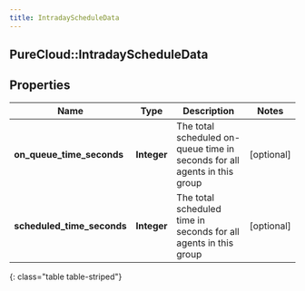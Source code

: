 ```yaml
---
title: IntradayScheduleData
---
```

## PureCloud::IntradayScheduleData

## Properties

|Name | Type | Description | Notes|
|------------ | ------------- | ------------- | -------------|
| **on_queue_time_seconds** | **Integer** | The total scheduled on-queue time in seconds for all agents in this group | [optional] |
| **scheduled_time_seconds** | **Integer** | The total scheduled time in seconds for all agents in this group | [optional] |
{: class="table table-striped"}


